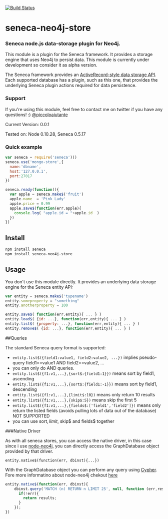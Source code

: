 [![Build Status](https://travis-ci.org/piccoloaiutante/seneca-neo4j-store.png?branch=master)](https://travis-ci.org/piccoloaiutante/seneca-neo4j-store)
# seneca-neo4j-store

### Seneca node.js data-storage plugin for Neo4j.

This module is a plugin for the Seneca framework. It provides a
storage engine that uses Neo4j to persist data. This module is currently under development so consider it as alpha version.

The Seneca framework provides an 
[ActiveRecord-style data storage API](http://senecajs.org/data-entities.html). 
Each supported database has a plugin, such as this one, that
provides the underlying Seneca plugin actions required for data
persistence.


### Support

If you're using this module, feel free to contact me on twitter if you
have any questions! :) [@piccoloaiutante](http://twitter.com/piccoloaiutante)

Current Version: 0.0.1

Tested on: Node 0.10.28, Seneca 0.5.17

### Quick example

```JavaScript
var seneca = require('seneca')()
seneca.use('mongo-store',{
  name:'dbname',
  host:'127.0.0.1',
  port:27017
})

seneca.ready(function(){
  var apple = seneca.make$('fruit')
  apple.name  = 'Pink Lady'
  apple.price = 0.99
  apple.save$(function(err,apple){
    console.log( "apple.id = "+apple.id  )
  })
})
```


## Install

```sh
npm install seneca
npm install seneca-neo4j-store
```


## Usage

You don't use this module directly. It provides an underlying data storage engine for the Seneca entity API:

```JavaScript
var entity = seneca.make$('typename')
entity.someproperty = "something"
entity.anotherproperty = 100

entity.save$( function(err,entity){ ... } )
entity.load$( {id: ...}, function(err,entity){ ... } )
entity.list$( {property: ...}, function(err,entity){ ... } )
entity.remove$( {id: ...}, function(err,entity){ ... } )
```


##Queries

The standard Seneca query format is supported:

- `entity.list$({field1:value1, field2:value2, ...})` implies pseudo-query field1==value1 AND field2==value2, ...
- you can only do AND queries. 
- `entity.list$({f1:v1,...},{sort$:{field1:1}})` means sort by field1, ascending
- `entity.list$({f1:v1,...},{sort$:{field1:-1}})` means sort by field1, descending
- `entity.list$({f1:v1,...},{limit$:10})` means only return 10 results
- `entity.list$({f1:v1,...},{skip$:5})` means skip the first 5
- `entity.list$({f1:v1,...},{fields$:['field1','field2']})` means only return the listed fields (avoids pulling lots of data out of the database) NOT SUPPORTED
- you can use sort$, limit$, skip$ and fields$ together


###Native Driver

As with all seneca stores, you can access the native driver, in this case since i use [node-neo4j](https://github.com/thingdom/node-neo4j), you can directly access the GraphDatabase object provided by that driver.

`entity.native$(function(err, dbinst){...})`

With the GraphDatabase object you can perform any query using [Cypher](http://docs.neo4j.org/chunked/stable/cypher-query-lang.html). Fore more informatino about node-neo4j chekout [here](http://coffeedoc.info/github/thingdom/node-neo4j/master/)

```javascript
entity.native$(function(err, dbinst){
	dbinst.query('MATCH (n) RETURN n LIMIT 25', null, function (err,results){
	  if(!err){
	    return results;
	  }
	});
})
```

